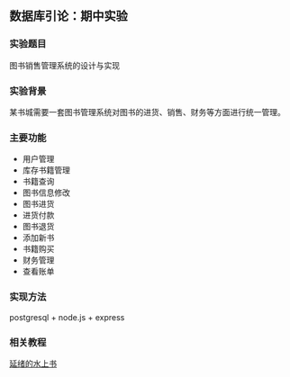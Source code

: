 ## 数据库引论：期中实验
### 实验题目
图书销售管理系统的设计与实现
### 实验背景
某书城需要一套图书管理系统对图书的进货、销售、财务等方面进行统一管理。
### 主要功能
- 用户管理
- 库存书籍管理
- 书籍查询
- 图书信息修改
- 图书进货
- 进货付款
- 图书退货
- 添加新书
- 书籍购买
- 财务管理
- 查看账单
### 实现方法
postgresql + node.js + express
### 相关教程
[延绪的水上书](xht03.online)
